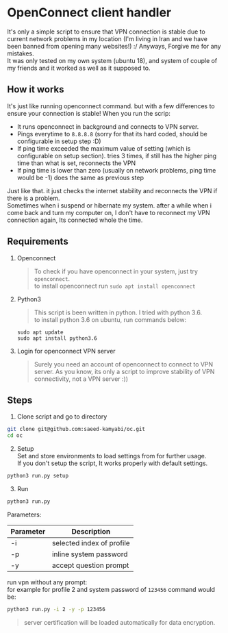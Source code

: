 OpenConnect client handler
==========================

It's only a simple script to ensure that VPN connection is stable 
due to current network problems in my location
(I'm living in Iran and we have been banned from opening many websites!) :/
Anyways, Forgive me for any mistakes.   
It was only tested on my own system (ubuntu 18), 
and system of couple of my friends and it worked as well as it supposed to.

## How it works

It's just like running openconnect command.
but with a few differences to ensure your connection is stable!
When you run the scrip:
- It runs openconnect in background and connects to VPN server.
- Pings everytime to `8.8.8.8` (sorry for that its hard coded, should be configurable in setup step :D)
- If ping time exceeded the maximum value of setting (which is configurable on setup section).
  tries 3 times, if still has the higher ping time than what is set, reconnects the VPN
- If ping time is lower than zero (usually on network problems, ping time would be -1) does the same as previous step

Just like that. it just checks the internet stability and reconnects the VPN if there is a problem.   
Sometimes when i suspend or hibernate my system. 
after a while when i come back and turn my computer on, 
I don't have to reconnect my VPN connection again, Its connected whole the time. 


## Requirements
1. Openconnect   
   
    > To check if you have openconnect in your system, just try `openconnect`.   
    to install openconnect run `sudo apt install openconnect`
2. Python3
    
    > This script is been written in python. I tried with python 3.6.   
    to install python 3.6 on ubuntu, run commands below:   
    ```
    sudo apt update
    sudo apt install python3.6
    ``` 
3. Login for openconnect VPN server
    
    > Surely you need an account of openconnect to connect to VPN server.
    As you know, its only a script to improve stability of VPN connectivity, not a VPN server :))


##  Steps

1. Clone script and go to directory

```bash
git clone git@github.com:saeed-kamyabi/oc.git
cd oc
```

2. Setup   
Set and store environments to load settings from for further usage.   
If you don't setup the script, It works properly with default settings.

```bash
python3 run.py setup
```

3. Run

```bash
python3 run.py
```

Parameters:

Parameter | Description
--- | ---
-i | selected index of profile
-p | inline system password
-y | accept question prompt

run vpn without any prompt:   
for example for profile 2 and system password of `123456` command would be:

```bash
python3 run.py -i 2 -y -p 123456
``` 

> server certification will be loaded automatically for data encryption.
